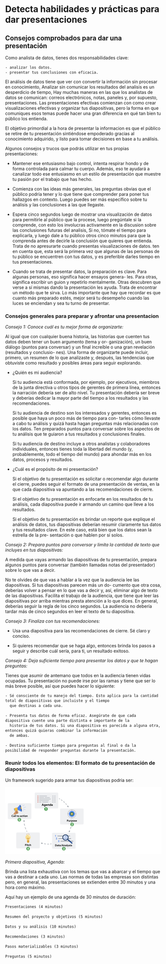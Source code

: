 # Detecta habilidades y prácticas para dar presentaciones

## Consejos comprobados para dar una presentación

Como analista de datos, tienes dos responsabilidades clave:

    - analizar los datos.
    - presentar tus conclusiones con eficacia.

El análisis de datos tiene que ver con convertir la información sin procesar en conocimiento, Analizar sin comunicar
los resultados del analisis es un desperdicio de tiempo, Hay muchas maneras en las que los analistas de datos se
comunican: correos electrónicos, notas, paneles y, por supuesto, presentaciones. Las presentaciones efectivas comienzan
con como crear visualizaciones efectivas y organizar tus diapositivas, pero la forma en que comuniques esos temas puede
hacer una gran diferencia en qué tan bien tu público los entienda.

El objetivo primordial a la hora de presentar la informacion es que el público se retire de tu presentación sintiéndose
empoderado gracias al conocimiento adquirido, y listo para tomar decisiones en base a tu análisis.

Algunos consejos y trucos que podrás utilizar en tus propias presentaciones:

- Mantener ese entusiasmo bajo control, intenta respirar hondo y de forma controlada para calmar tu cuerpo. Además, eso
  te ayudará a canalizar todo ese entusiasmo en un estilo de presentación que muestre tu pasión por el trabajo que has
  hecho.

- Comienza con las ideas más generales, las preguntas obvias que el público podría tener y lo que tiene que comprender
  para poner tus hallazgos en contexto. Luego puedes ser más específico sobre tu análisis y las conclusiones a las que
  llegaste.

- Espera cinco segundos luego de mostrar una visualización de datos para permitirle al público que la procese, luego
  pregúntale si la comprende, con esto los involucras activamente en la discusion sobre las conclusiones futuras del analisis,
  Si no, tómate el tiempo para explicarla, y luego dale a tu público otros cinco minutos para que la comprenda antes de
  decirle la conclusión que quieres que entienda. Trata de no apresurarte cuando presentas visualizaciones de datos.
  ten en cuenta que, esta será la primera vez que algunas de las personas de tu público se encuentren con tus datos, y
  es preferible darles tiempo en tus presentaciones.

- Cuando se trata de presentar datos, la preparación es clave. Para algunas personas, eso significa hacer ensayos genera-
  les. Para otras, significa escribir un guion y repetirlo mentalmente. Otras descubren que verse a sí mismas dando la
  presentación les ayuda. Trata de encontrar un método que te sirva. Lo más importante que hay que recordar es que cuanto
  más preparado estés, mejor será tu desempeño cuando las luces se enciendan y sea tu turno de presentar.

### Consejos generales para preparar y afrontar una presentacion

*Consejo 1: Conoce cuál es tu mejor forma de organizarte:*

Al igual que con cualquier buena historia, las historias que cuenten tus datos deben tener un buen argumento (tema y or-
ganización), un buen diálogo (puntos para conversar) y un final increíble o una gran revelación (resultados y conclusio-
nes). Una forma de organizarte puede incluir, primero, un resumen de lo que analizaste y, después, las tendencias que
obtuviste como resultado y posibles áreas para seguir explorando.

- ¿Quién es mi audiencia?
  
  Si tu audiencia está conformada, por ejemplo, por ejecutivos, miembros de la junta directiva u otros tipos de gerentes
  de primera línea, entonces la narración debería ser de alto nivel. Tu presentación debería ser breve y deberías dedicar
  la mayor parte del tiempo a los resultados y las recomendaciones.

  Si tu audiencia de destino son los interesados y gerentes, entonces es posible que haya un poco más de tiempo para con-
  tarles cómo llevaste a cabo tu análisis y quizá hasta hagan preguntas más relacionadas con los datos. Ten preparados
  puntos para conversar sobre los aspectos de tu análisis que te guiaron a tus resultados y conclusiones finales.

  Si tu audiencia de destino incluye a otros analistas y colaboradores individuales, entonces tienes toda la libertad del
  mundo (y, probablemente, todo el tiempo del mundo) para ahondar más en los datos, procesos y resultados.

- ¿Cuál es el propósito de mi presentación?
  
  Si el objetivo de tu presentación es solicitar o recomendar algo durante el cierre, puedes seguir el formato de una
  presentación de ventas, en la que cada diapositiva va apuntando a las recomendaciones de cierre.

  Si el objetivo de tu presentación es enfocarte en los resultados de tu análisis, cada diapositiva puede ir armando un
  camino que lleve a los resultados.

  Si el objetivo de tu presentación es brindar un reporte que explique el análisis de datos, tus diapositivas deberían
  resumir claramente tus datos y tus resultados clave. En este caso, está bien que los datos sean la estrella de la pre-
  sentación o que hablen por sí solos.

*Consejo 2: Prepara puntos para conversar y limita la cantidad de texto que incluyes en tus diapositivas:*

A medida que vayas armando las diapositivas de tu presentación, prepara algunos puntos para conversar (también llamadas
notas del presentador) sobre lo que vas a decir.

No te olvides de que vas a hablar a la vez que la audiencia lee las diapositivas. Si tus diapositivas parecen más un do-
cumento que otra cosa, deberías volver a pensar en lo que vas a decir y, así, eliminar algo de texto de las diapositivas.
Facilita el trabajo de la audiencia, que tiene que leer las diapositivas por arriba mientras presta atención a lo que
dices. En general, deberías seguir la regla de los cinco segundos. La audiencia no debería tardar más de cinco segundos
en leer el texto de tu diapositiva.

*Consejo 3: Finaliza con tus recomendaciones:*

- Usa una diapositiva para las recomendaciones de cierre. Sé claro y conciso.

- Si quieres recomendar que se haga algo, entonces brinda los pasos a seguir y describe cuál sería, para ti, un resultado
  exitoso.

*Consejo 4: Deja suficiente tiempo para presentar los datos y que te hagan preguntas:*

Tienes que asumir de antemano que todos en la audiencia tienen vidas ocupadas. Tu presentación no puede irse por las ramas
y tiene que ser lo más breve posible, así que puedes hacer lo siguiente:

    - Sé consciente de tu manejo del tiempo. Esto aplica para la cantidad total de diapositivas que incluiste y el tiempo
      que destinas a cada una.

    - Presenta tus datos de forma eficaz. Asegúrate de que cada diapositiva cuente una parte distinta e importante de la
      historia de tus datos. Si una diapositiva es parecida a alguna otra, entonces quizá quieras combinar la información
      de ambas.

    - Destina suficiente tiempo para preguntas al final o da la posibilidad de responder preguntas durante la presentación.

### Reunir todos los elementos: El formato de tu presentación de diapositivas

Un framework sugerido para armar tus diapositivas podria ser:

![Alt text](image.png)

*Primera diapositiva, Agenda:*

Brinda una lista exhaustiva con los temas que vas a abarcar y el tiempo que vas a destinar a cada uno. Las normas de todas
las empresas son distintas pero, en general, las presentaciones se extienden entre 30 minutos y una hora como máximo.

Aquí hay un ejemplo de una agenda de 30 minutos de duración:

    Presentaciones (4 minutos)

    Resumen del proyecto y objetivos (5 minutos)

    Datos y su análisis (10 minutos)

    Recomendaciones (3 minutos)

    Pasos materializables (3 minutos)

    Preguntas (5 minutos)
